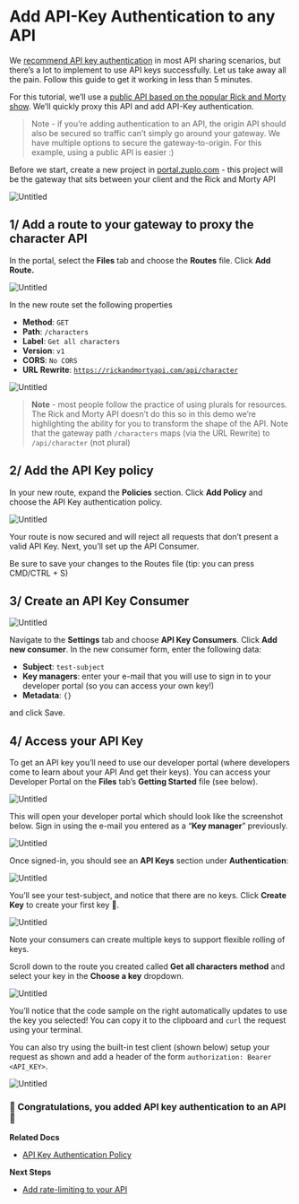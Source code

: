 # Add API-Key Authentication to any API

We [recommend API key authentication](/blog/2022/05/03/you-should-be-using-api-keys/) in most API sharing scenarios, but there’s a lot to implement to use API keys successfully. Let us take away all the pain. Follow this guide to get it working in less than 5 minutes.

For this tutorial, we’ll use a [public API based on the popular Rick and Morty show](https://rickandmortyapi.com/). We’ll quickly proxy this API and add API-Key authentication.

> Note - if you’re adding authentication to an API, the origin API should also be secured so traffic can’t simply go around your gateway. We have multiple options to secure the gateway-to-origin. For this example, using a public API is easier :)

Before we start, create a new project in [portal.zuplo.com](https://portal.zuplo.com) - this project will be the gateway that sits between your client and the Rick and Morty API

![Untitled](add-api-key-auth-media/Untitled.png)

## 1/ Add a route to your gateway to proxy the character API

In the portal, select the **Files** tab and choose the **Routes** file. Click **Add Route.**

![Untitled](add-api-key-auth-media/Untitled%201.png)

In the new route set the following properties

- **Method**: `GET`
- **Path**: `/characters`
- **Label**: `Get all characters`
- **Version**: `v1`
- **CORS**: `No CORS`
- **URL** **Rewrite**: [`https://rickandmortyapi.com/api/character`](https://rickandmortyapi.com/api/character)

![Untitled](add-api-key-auth-media/Untitled%202.png)

> **Note** - most people follow the practice of using plurals for resources. The Rick and Morty API doesn’t do this so in this demo we’re highlighting the ability for you to transform the shape of the API. Note that the gateway path `/characters` maps (via the URL Rewrite) to `/api/character` (not plural)

## 2/ Add the API Key policy

In your new route, expand the **Policies** section. Click **Add Policy** and choose the API Key authentication policy.

![Untitled](add-api-key-auth-media/Untitled%203.png)

Your route is now secured and will reject all requests that don’t present a valid API Key. Next, you’ll set up the API Consumer.

Be sure to save your changes to the Routes file (tip: you can press CMD/CTRL + S)

## 3/ Create an API Key Consumer

![Untitled](add-api-key-auth-media/Untitled%204.png)

Navigate to the **Settings** tab and choose **API Key Consumers**. Click **Add new consumer**. In the new consumer form, enter the following data:

- **Subject**: `test-subject`
- **Key managers**: enter your e-mail that you will use to sign in to your developer portal (so you can access your own key!)
- **Metadata**: `{}`

and click Save.

## 4/ Access your API Key

To get an API key you’ll need to use our developer portal (where developers come to learn about your API And get their keys). You can access your Developer Portal on the **Files** tab’s **Getting Started** file (see below).

![Untitled](add-api-key-auth-media/Untitled%205.png)

This will open your developer portal which should look like the screenshot below. Sign in using the e-mail you entered as a “**Key manager**” previously.

![Untitled](add-api-key-auth-media/Untitled%206.png)

Once signed-in, you should see an **API Keys** section under **Authentication**:

![Untitled](add-api-key-auth-media/Untitled%207.png)

You’ll see your test-subject, and notice that there are no keys. Click **Create Key** to create your first key 👏.

![Untitled](add-api-key-auth-media/Untitled%208.png)

Note your consumers can create multiple keys to support flexible rolling of keys.

Scroll down to the route you created called **Get all characters method** and select your key in the **Choose a key** dropdown.

![Untitled](add-api-key-auth-media/Untitled%209.png)

You’ll notice that the code sample on the right automatically updates to use the key you selected! You can copy it to the clipboard and `curl` the request using your terminal.

You can also try using the built-in test client (shown below) setup your request as shown and add a header of the form `authorization: Bearer <API_KEY>`.

![Untitled](add-api-key-auth-media/Untitled%2010.png)

### 🎉 Congratulations, you added API key authentication to an API 🥳

**Related Docs**

- [API Key Authentication Policy](/docs/policies/api-key-auth-inbound)

**Next Steps**

- [Add rate-limiting to your API](/docs/quickstarts/per-customer-rate-limits)
